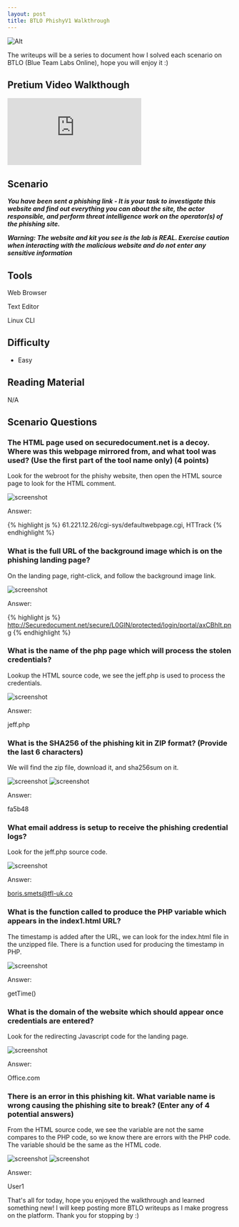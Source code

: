 ```yaml
---
layout: post
title: BTLO PhishyV1 Walkthrough
---
```

![Alt](https://bohansec.com/assets/PhishyV1/cover.png "Security Blue Team")

The writeups will be a series to document how I solved each scenario on BTLO (Blue Team Labs Online), hope you will enjoy it :)

## Pretium Video Walkthough 

<div class="youtube-wrapper">
    <iframe 
            src="https://youtu.be/embed/A2kwlPcv7Xc"
            frameborder="0"
            allow="autoplay; encrypted-media"
            allowfullscreen></iframe>
</div>



## Scenario

***You have been sent a phishing link - It is your task to investigate this website and find out everything you can about the site, the actor responsible, and perform threat intelligence work on the operator(s) of the phishing site.*** 

***Warning: The website and kit you see is the lab is REAL. Exercise caution when interacting with the malicious website and do not enter any sensitive information***

## Tools
Web Browser 

Text Editor 

Linux CLI 

## Difficulty
- Easy

## Reading Material
N/A

## Scenario Questions

### The HTML page used on securedocument.net is a decoy. Where was this webpage mirrored from, and what tool was used? (Use the first part of the tool name only) (4 points)

Look for the webroot for the phishy website, then open the HTML source page to look for the HTML comment.

![screenshot](https://bohansec.com/assets/PhishyV1/1.PNG "screenshot")

Answer:

{% highlight js %}
61.221.12.26/cgi-sys/defaultwebpage.cgi, HTTrack
{% endhighlight %}

### What is the full URL of the background image which is on the phishing landing page?

On the landing page, right-click, and follow the background image link.

![screenshot](https://bohansec.com/assets/PhishyV1/2.PNG "screenshot")

Answer:

{% highlight js %}
http://Securedocument.net/secure/L0GIN/protected/login/portal/axCBhIt.png
{% endhighlight %}

### What is the name of the php page which will process the stolen credentials?

Lookup the HTML source code, we see the jeff.php is used to process the credentials.

![screenshot](https://bohansec.com/assets/PhishyV1/3.PNG "screenshot")

Answer:

jeff.php

### What is the SHA256 of the phishing kit in ZIP format? (Provide the last 6 characters)

We will find the zip file, download it, and sha256sum on it.

![screenshot](https://bohansec.com/assets/PhishyV1/4.PNG "screenshot")
![screenshot](https://bohansec.com/assets/PhishyV1/5.PNG "screenshot")

Answer:

fa5b48

### What email address is setup to receive the phishing credential logs?

Look for the jeff.php source code.

![screenshot](https://bohansec.com/assets/PhishyV1/6.PNG "screenshot")

Answer:

boris.smets@tfl-uk.co

### What is the function called to produce the PHP variable which appears in the index1.html URL? 

The timestamp is added after the URL, we can look for the index.html file in the unzipped file. There is a function used for producing the timestamp in PHP.

![screenshot](https://bohansec.com/assets/PhishyV1/7.PNG "screenshot")

Answer:

getTime()

### What is the domain of the website which should appear once credentials are entered?

Look for the redirecting Javascript code for the landing page.

![screenshot](https://bohansec.com/assets/PhishyV1/8.PNG "screenshot")

Answer:

Office.com

### There is an error in this phishing kit. What variable name is wrong causing the phishing site to break? (Enter any of 4 potential answers) 

From the HTML source code, we see the variable are not the same compares to the PHP code, so we know there are errors with the PHP code. The variable should be the same as the HTML code.

![screenshot](https://bohansec.com/assets/PhishyV1/9.PNG "screenshot")
![screenshot](https://bohansec.com/assets/PhishyV1/10.PNG "screenshot")

Answer:

User1

That's all for today, hope you enjoyed the walkthrough and learned something new! I will keep posting more BTLO writeups as I make progress on the platform. Thank you for stopping by :) 




